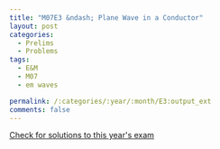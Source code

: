 ```yaml
---
title: "M07E3 &ndash; Plane Wave in a Conductor"
layout: post
categories:
  - Prelims
  - Problems
tags:
  - E&M
  - M07
  - em waves

permalink: /:categories/:year/:month/E3:output_ext
comments: false
---
```

<object data="2007M3E.pdf" type="application/pdf" width="100%" height="500"></object>
<div class="message"><a href='https://princetonprelim.com/prelim/19/'>Check for solutions to this year's exam</a></div>